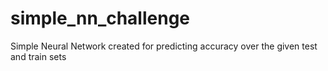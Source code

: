 # simple_nn_challenge
Simple Neural Network created for predicting accuracy over the given test and train sets
